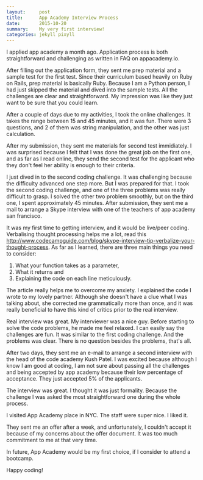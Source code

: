 ```yaml
---
layout:     post
title:      App Academy Interview Process
date:       2015-10-20
summary:    My very first interview!
categories: jekyll pixyll
---
```


I applied app academy a month ago. Application process is both straightforward and challenging as written in FAQ on appacademy.io.

After filling out the application form, they sent me prep material and a sample test for the first test. Since their curriculum based heavily on Ruby on Rails, prep material is basically Ruby. Because I am a Python person, I had just skipped the material and dived into the sample tests. All the challenges are clear and straightforward. My impression was like they just want to be sure that you could learn.

After a couple of days due to my activities, I took the online challenges. It takes the range between 15 and 45 minutes, and it was fun. There were 3 questions, and 2 of them was string manipulation, and the other was just calculation. 

After my submission, they sent me materials for second test immidiately. I was surprised because I felt that I was done the great job on the first one, and as far as I read online, they send the second test for the applicant who they don't feel her ability is enough to their criteria.

I just dived in to the second coding challenge. It was challenging because the difficulty advanced one step more. But I was prepared for that. I took the second coding challenge, and one of the three problems was really difficult to grasp. I solved the other two problem smoothly, but on the third one, I spent approximately 45 minutes. After submission, they sent me a mail to arrange a Skype interview with one of the teachers of app academy san francisco.

It was my first time to getting interview, and it would be live/peer coding. Verbalising thought processing helps me a lot, read this
http://www.codecampguide.com/blog/skype-interview-tip-verbalize-your-thought-process. As far as I learned, there are three main things you need to consider:
1. What your function takes as a parameter, 
2. What it returns and 
3. Explaining the code on each line meticulously. 

The article really helps me to overcome my anxiety. I explained the code I wrote to my lovely partner. Although she doesn't have a clue what I was talking about, she corrected me grammatically more than once, and it was really beneficial to have this kind of critics prior to the real interview. 

Real interview was great. My interviewer was a nice guy. Before starting to solve the code problems, he made me feel relaxed. I can easily say the challenges are fun. It was similar to the first coding challenge. And the problems was clear. There is no question besides the problems, that's all.

After two days, they sent me an e-mail to arrange a second interview with the head of the code academy Kush Patel. I was excited because although I know I am good at coding, I am not sure about passing all the challenges and being accepted by app academy because their low percentage of acceptance. They just accepted 5% of the applicants. 

The interview was great. I thought it was just formality. Because the challenge I was asked the most straightforward one during the whole process. 

I visited App Academy place in NYC. The staff were super nice. I liked it.

They sent me an offer after a week, and unfortunately, I couldn't accept it because of my concerns about the offer document. It was too much commitment to me at that very time.

In future, App Academy would be my first choice, if I consider to attend a bootcamp.

Happy coding!